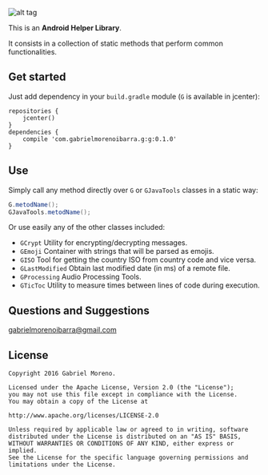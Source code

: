 ![alt tag](http://gabrielmorenoibarra.com/images/logo_g.png)

This is an **Android Helper Library**.

It consists in a collection of static methods that perform common functionalities.

## Get started
Just add dependency in your `build.gradle` module (`G` is available in jcenter):
```
repositories {
    jcenter()
}
dependencies {
    compile 'com.gabrielmorenoibarra.g:g:0.1.0'
}
```

## Use
Simply call any method directly over `G` or `GJavaTools` classes in a static way:

```java
G.metodName();
GJavaTools.metodName();
```

Or use easily any of the other classes included:

- `GCrypt` Utility for encrypting/decrypting messages.
- `GEmoji` Container with strings that will be parsed as emojis.
- `GISO` Tool for getting the country ISO from country code and vice versa.
- `GLastModified` Obtain last modified date (in ms) of a remote file.
- `GProcessing` Audio Processing Tools.
- `GTicToc` Utility to measure times between lines of code during execution.

## Questions and Suggestions
[gabrielmorenoibarra@gmail.com](mailto:gabrielmorenoibarra@gmail.com)

## License
    Copyright 2016 Gabriel Moreno.

    Licensed under the Apache License, Version 2.0 (the "License");
    you may not use this file except in compliance with the License.
    You may obtain a copy of the License at

    http://www.apache.org/licenses/LICENSE-2.0

    Unless required by applicable law or agreed to in writing, software
    distributed under the License is distributed on an "AS IS" BASIS,
    WITHOUT WARRANTIES OR CONDITIONS OF ANY KIND, either express or implied.
    See the License for the specific language governing permissions and
    limitations under the License.
